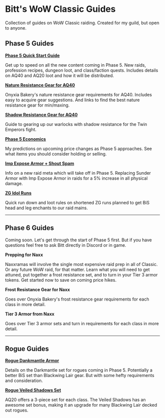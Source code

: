 
# Bitt's WoW Classic Guides

Collection of guides on WoW Classic raiding. Created for my guild, but open to anyone.

## Phase 5 Guides

**[Phase 5 Quick Start Guide](https://queuebitt.github.io/p5.md)**

Get up to speed on all the new content coming in Phase 5. New raids, profession recipes, dungeon loot, and class/faction quests. Includes details on AQ40 and AQ20 loot and how it will be distributed.

**[Nature Resistance Gear for AQ40](https://queuebitt.github.io/nature-resist)**

Onyxia Bakery's nature resistance gear requirements for AQ40. Includes easy to acquire gear suggestions. And links to find the best nature resistance gear for min/maxing.

**[Shadow Resistance Gear for AQ40](https://queuebitt.github.io/shadow-resist)**

Guide to gearing up our warlocks with shadow resistance for the Twin Emperors fight.

**[Phase 5 Economics](https://queuebitt.github.io/p5-economics)**

My predictions on upcoming price changes as Phase 5 approaches. See what items you should consider holding or selling.

**[Imp Expose Armor + Shout Spam](https://queuebitt.github.io/expose-armor)**

Info on a new raid meta which will take off in Phase 5. Replacing Sunder Armor with Imp Expose Armor in raids for a 5% increase in all physical damage.

**[ZG Idol Runs](https://queuebitt.github.io/zg-idol.md)**

Quick run down and loot rules on shortened ZG runs planned to get BiS head and leg enchants to our raid mains.

*****

## Phase 6 Guides

Coming soon. Let's get through the start of Phase 5 first. But if you have questions feel free to ask Bitt directly in Discord or in game.

**Prepping for Naxx**

Naxxramas will involve the single most expensive raid prep in all of Classic. Or any future WoW raid, for that matter. Learn what you will need to get attuned, put together a frost resistance set, and to turn in your Tier 3 armor tokens. Get started now to save on coming price hikes.

**Frost Resistance Gear for Naxx**

Goes over Onyxia Bakery's frost resistance gear requirements for each class in more detail.

**Tier 3 Armor from Naxx**

Goes over Tier 3 armor sets and turn in requirements for each class in more detail.

*****

## Rogue Guides

**[Rogue Dankmantle Armor](https://queuebitt.github.io/darkmantle)**

Details on the Darkmantle set for rogues coming in Phase 5. Potentially a better BiS set than Blackwing Lair gear. But with some hefty requirements and consideration.

**[Rogue Veiled Shadows Set](https://queuebitt.github.io/veiled-shadows)**

AQ20 offers a 3-piece set for each class. The Veiled Shadows has an awesome set bonus, making it an upgrade for many Blackwing Lair decked out rogues.
